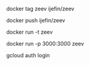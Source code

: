 docker tag zeev ijefin/zeev

docker push ijefin/zeev

docker run -t zeev

docker run -p 3000:3000 zeev

gcloud auth login

